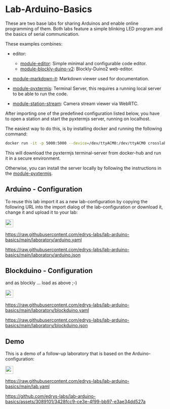 # Lab-Arduino-Basics

These are two base labs for sharing Arduinos and enable online programming of them. Both labs feature a simple blinking LED program and the basics of serial communication.

These examples combines:

- editor:
  
  - [module-editor](https://github.com/edrys-labs/module-editor): Simple minimal and configurable code editor.
  - [module-blockly-duino-v2](https://github.com/edrys-labs/module-blockly-duino-v2): Blockly-Duino2 web-editor.

- [module-markdown-it](https://github.com/edrys-labs/module-markdown-it): Markdown viewer used for documentation.
- [module-pyxtermjs](https://github.com/edrys-labs/module-pyxtermjs): Terminal Server, this requires a running local server to be able to run the code.
- [module-station-stream](https://github.com/edrys-labs/module-station-stream): Camera stream viewer via WebRTC.

After importing one of the predefined configuration listed below, you have to open a station and start the pyxtermjs server, running on localhost.

The easiest way to do this, is by installing docker and running the following command:

```bash
docker run -it -p 5000:5000 --device=/dev/ttyACM0:/dev/ttyACM0 crosslab/edrys_pyxtermjs_arduino:latest
```
This will download the pyxtermjs terminal-server from docker-hub and run it in a secure environment.

Otherwise, you can install the server locally by following the instructions in the [module-pyxtermjs](https://github.com/edrys-labs/module-pyxtermjs).

## Arduino - Configuration

To reuse this lab import it as a new lab-configuration by copying the following URL into the import dialog of the lab-configuration or download it, change it and upload it to your lab:

[<img src="https://img.shields.io/badge/%F0%9F%9A%80%20-%20Deploy%20Lab%20-%20light?style=plastic" height="25" />](https://edrys-labs.github.io/?/deploy/https://raw.githubusercontent.com/edrys-labs/lab-arduino-basics/main/laboratory/arduino.yaml)

https://raw.githubusercontent.com/edrys-labs/lab-arduino-basics/main/laboratory/arduino.yaml

https://raw.githubusercontent.com/edrys-labs/lab-arduino-basics/main/laboratory/arduino.json

## Blockduino - Configuration

and as blockly ... load as above ;-)

[<img src="https://img.shields.io/badge/%F0%9F%9A%80%20-%20Deploy%20Lab%20-%20light?style=plastic" height="25" />](https://edrys-labs.github.io/?/deploy/https://raw.githubusercontent.com/edrys-labs/lab-arduino-basics/main/laboratory/blockduino.yaml)

https://raw.githubusercontent.com/edrys-labs/lab-arduino-basics/main/laboratory/blockduino.yaml

https://raw.githubusercontent.com/edrys-labs/lab-arduino-basics/main/laboratory/blockduino.json

## Demo

This is a demo of a follow-up laboratory that is based on the Arduino-configuration:

[<img src="https://img.shields.io/badge/%F0%9F%9A%80%20-%20Deploy%20Lab%20-%20light?style=plastic" height="25" />](https://edrys-labs.github.io/?/deploy/https://raw.githubusercontent.com/edrys-labs/lab-arduino-basics/main/lab.yaml)

https://raw.githubusercontent.com/edrys-labs/lab-arduino-basics/main/lab.yaml

https://github.com/edrys-labs/lab-arduino-basics/assets/3089101/3428fcc9-ce3e-4f99-bb97-e3ae34dd527a
